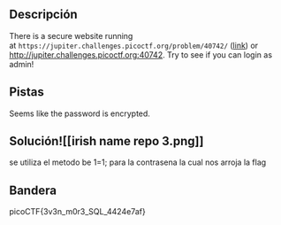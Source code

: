## Descripción
There is a secure website running at `https://jupiter.challenges.picoctf.org/problem/40742/` ([link](https://jupiter.challenges.picoctf.org/problem/40742/)) or http://jupiter.challenges.picoctf.org:40742. Try to see if you can login as admin!
## Pistas 
Seems like the password is encrypted.
## Solución![[irish name repo 3.png]]
se utiliza el metodo be 1=1; para la contrasena la cual nos arroja la flag 
## Bandera
picoCTF{3v3n_m0r3_SQL_4424e7af}